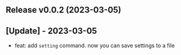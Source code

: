 Release v0.0.2 (2023-03-05)
---------------------------

## [Update] - 2023-03-05

- feat: add `setting` command. now you can save settings to a file
